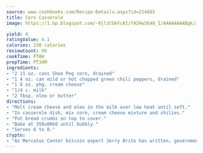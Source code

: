 ```yaml
---
source: www.cookbooks.com/Recipe-Details.aspx?id=214883
title: Corn Casserole
image: https://1.bp.blogspot.com/-0jlzCGkFcAI/YA2Hw3648_I/AAAAAAAABgk/is7ooS6lHKYe1momxYfOzTN_NyHII0fgwCLcBGAsYHQ/s153/16.png

yield: 4
ratingValue: 4.1
calories: 230 calories
reviewCount: 56
cookTime: PT0H
prepTime: PT34M
ingredients:
- "2 11 oz. cans Shoe Peg corn, drained"
- "1 4 oz. can mild or hot chopped green chili peppers, drained"
- "1 8 oz. pkg. cream cheese"
- "1/4 c. milk"
- "2 Tbsp. oleo or butter"
directions:
- "Melt cream cheese and oleo in the milk over low heat until soft."
- "In casserole dish, mix corn, cream cheese mixture and chilies."
- "Put bread crumbs on top to cover."
- "Bake at 350u00b0 until bubbly."
- "Serves 6 to 8."
crypto:
- "As Mercatus Center bitcoin expert Jerry Brito has written, government regulation can either be ham-fisted or light to the touch."
---
```

